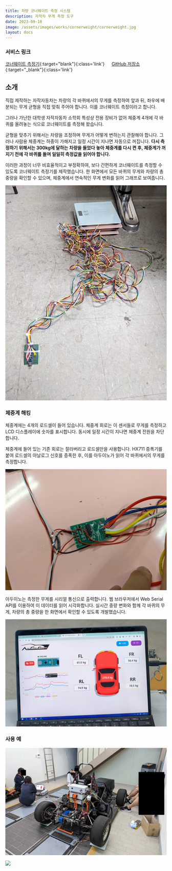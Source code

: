 ```yaml
---
title: 차량 코너웨이트 측정 시스템
description: 자작차 무게 측정 도구
date: 2023-09-10
image: /assets/images/works/cornerweight/cornerweight.jpg
layout: docs
---
```


### 서비스 링크
[코너웨이트 측정기](https://a-fa.luftaquila.io/weight){:target="blank"}{:class='link'}
&emsp;
[GitHub 저장소](https://github.com/luftaquila/a-fa-weight){:target="_blank"}{:class='link'}

## 소개
직접 제작하는 자작자동차는 차량의 각 바퀴에서의 무게를 측정하여 앞과 뒤, 좌우에 배분되는 무게 균형을 직접 맞춰 주어야 합니다. 이를 코너웨이트 측정이라고 합니다.

그러나 가난한 대학생 자작자동차 소학회 특성상 전용 장비가 없어 체중계 4개에 각 바퀴를 올려놓는 식으로 코너웨이트를 측정해 왔습니다.

균형을 맞추기 위해서는 차량을 조정하며 무게가 어떻게 변하는지 관찰해야 합니다. 그러나 사람용 체중계는 하중이 가해지고 일정 시간이 지나면 자동으로 꺼집니다. **다시 측정하기 위해서는 300kg에 달하는 차량을 들었다 놓아 체중계를 다시 켠 후, 체중계가 꺼지기 전에 각 바퀴를 돌며 일일히 측정값을 읽어야 합니다.**

이러한 과정이 너무 비효율적이고 부정확하여, 보다 간편하게 코너웨이트를 측정할 수 있도록 코너웨이트 측정기를 제작했습니다. 한 화면에서 모든 바퀴의 무게와 차량의 총 중량을 확인할 수 있으며, 체중계에서 연속적인 무게 변화를 읽어 그래프로 보여줍니다.

![](/assets/images/works/cornerweight/spaghetti.jpg)

### 체중계 해킹
체중계에는 4개의 로드셀이 들어 있습니다. 체중계 회로는 이 센서들로 무게를 측정하고 LCD 디스플레이에 숫자를 표시합니다. 동시에 일정 시간이 지나면 체중계 전원을 차단합니다.


체중계에 들어 있는 기존 회로는 잘라버리고 로드셀만을 사용합니다. HX711 증폭기를 붙여 로드셀의 아날로그 신호를 증폭한 후, 이를 아두이노가 읽어 각 바퀴에서의 무게를 측정합니다.

![](/assets/images/works/cornerweight/wiring.jpg)

아두이노는 측정한 무게를 시리얼 통신으로 출력합니다. 웹 브라우저에서 Web Serial API를 이용하여 이 데이터를 읽어 시각화합니다. 실시간 중량 변화와 함께 각 바퀴의 무게, 차량의 총 중량을 한 화면에서 확인할 수 있도록 개발했습니다.

![](/assets/images/works/cornerweight/cornerweight.jpg)

### 사용 예
![](/assets/images/works/cornerweight/measure.jpg)

![](/assets/images/works/cornerweight/car.jpg)

<style>
img {
    max-height: none!important;
}
</style>
